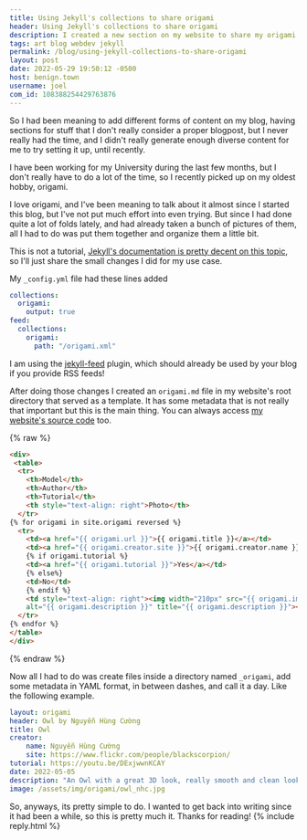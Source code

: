 ```yaml
---
title: Using Jekyll's collections to share origami
header: Using Jekyll's collections to share origami
description: I created a new section on my website to share my origami posts, which have taken over my Mastodon account lately. I decided to have a section where I share pictures of them and tutorials (if available).
tags: art blog webdev jekyll
permalink: /blog/using-jekyll-collections-to-share-origami
layout: post
date: 2022-05-29 19:50:12 -0500
host: benign.town
username: joel
com_id: 108388254429763876
---
```


So I had been meaning to add different forms of content on my blog, having sections for stuff that I don't really consider a proper blogpost, but I never really had the time, and I didn't really generate enough diverse content for me to try setting it up, until recently.

I have been working for my University during the last few months, but I don't really have to do a lot of the time, so I recently picked up on my oldest hobby, origami.

I love origami, and I've been meaning to talk about it almost since I started this blog, but I've not put much effort into even trying. But since I had done quite a lot of folds lately, and had already taken a bunch of pictures of them, all I had to do was put them together and organize them a little bit.

This is not a tutorial, [Jekyll's documentation is pretty decent on this topic](https://jekyllrb.com/docs/collections/), so I'll just share the small changes I did for my use case.

My `_config.yml` file had these lines added

```yaml
collections:
  origami:
    output: true
feed:
  collections:
    origami:
      path: "/origami.xml"
```

I am using the [jekyll-feed](https://github.com/jekyll/jekyll-feed) plugin, which should already be used by your blog if you provide RSS feeds!

After doing those changes I created an `origami.md` file in my website's root directory that served as a template. It has some metadata that is not really that important but this is the main thing. You can always access [my website's source code](https://github.com/joelchrono12/joelchrono12.ml) too.

{% raw %}
```html
<div>
 <table>
  <tr>
    <th>Model</th>
    <th>Author</th>
    <th>Tutorial</th>
    <th style="text-align: right">Photo</th>
  </tr>
{% for origami in site.origami reversed %}
  <tr>
    <td><a href="{{ origami.url }}">{{ origami.title }}</a></td>
    <td><a href="{{ origami.creator.site }}">{{ origami.creator.name }}</a></td>
    {% if origami.tutorial %}
    <td><a href="{{ origami.tutorial }}">Yes</a></td>
    {% else%}
    <td>No</td>
    {% endif %}
    <td style="text-align: right"><img width="210px" src="{{ origami.image }}"
    alt="{{ origami.description }}" title="{{ origami.description }}"></td>
  </tr>
{% endfor %}
</table>
</div>
```
{% endraw %}

Now all I had to do was create files inside a directory named `_origami`, add some metadata in YAML format, in between dashes, and call it a day. Like the following example.

```yaml
layout: origami
header: Owl by Nguyễn Hùng Cường
title: Owl
creator:
    name: Nguyễn Hùng Cường
    site: https://www.flickr.com/people/blackscorpion/
tutorial: https://youtu.be/DExjwwnKCAY
date: 2022-05-05
description: "An Owl with a great 3D look, really smooth and clean looking."
image: /assets/img/origami/owl_nhc.jpg
```

So, anyways, its pretty simple to do. I wanted to get back into writing since it had been a while, so this is pretty much it. Thanks for reading!
{% include reply.html %}
